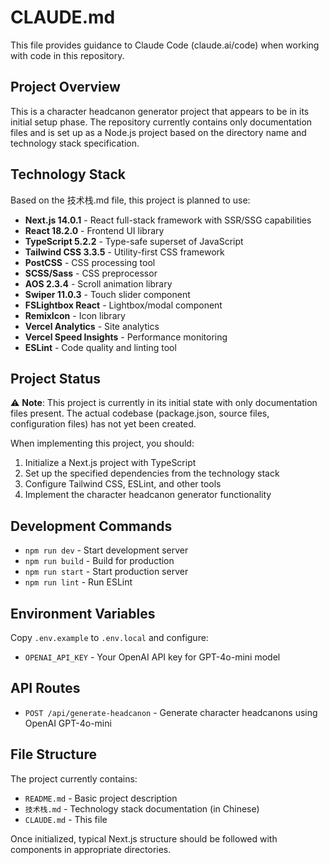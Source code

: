 # CLAUDE.md

This file provides guidance to Claude Code (claude.ai/code) when working with code in this repository.

## Project Overview

This is a character headcanon generator project that appears to be in its initial setup phase. The repository currently contains only documentation files and is set up as a Node.js project based on the directory name and technology stack specification.

## Technology Stack

Based on the 技术栈.md file, this project is planned to use:

- **Next.js 14.0.1** - React full-stack framework with SSR/SSG capabilities
- **React 18.2.0** - Frontend UI library  
- **TypeScript 5.2.2** - Type-safe superset of JavaScript
- **Tailwind CSS 3.3.5** - Utility-first CSS framework
- **PostCSS** - CSS processing tool
- **SCSS/Sass** - CSS preprocessor
- **AOS 2.3.4** - Scroll animation library
- **Swiper 11.0.3** - Touch slider component
- **FSLightbox React** - Lightbox/modal component
- **RemixIcon** - Icon library
- **Vercel Analytics** - Site analytics
- **Vercel Speed Insights** - Performance monitoring
- **ESLint** - Code quality and linting tool

## Project Status

⚠️ **Note**: This project is currently in its initial state with only documentation files present. The actual codebase (package.json, source files, configuration files) has not yet been created. 

When implementing this project, you should:
1. Initialize a Next.js project with TypeScript
2. Set up the specified dependencies from the technology stack
3. Configure Tailwind CSS, ESLint, and other tools
4. Implement the character headcanon generator functionality

## Development Commands

- `npm run dev` - Start development server
- `npm run build` - Build for production
- `npm run start` - Start production server
- `npm run lint` - Run ESLint

## Environment Variables

Copy `.env.example` to `.env.local` and configure:
- `OPENAI_API_KEY` - Your OpenAI API key for GPT-4o-mini model

## API Routes

- `POST /api/generate-headcanon` - Generate character headcanons using OpenAI GPT-4o-mini

## File Structure

The project currently contains:
- `README.md` - Basic project description
- `技术栈.md` - Technology stack documentation (in Chinese)
- `CLAUDE.md` - This file

Once initialized, typical Next.js structure should be followed with components in appropriate directories.